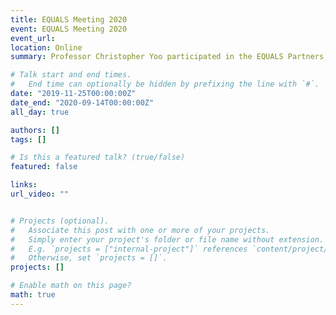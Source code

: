 ```yaml
---
title: EQUALS Meeting 2020
event: EQUALS Meeting 2020
event_url: 
location: Online
summary: Professor Christopher Yoo participated in the EQUALS Partners meeting conducted virtually.

# Talk start and end times.
#   End time can optionally be hidden by prefixing the line with `#`.
date: "2019-11-25T00:00:00Z"
date_end: "2020-09-14T00:00:00Z"
all_day: true

authors: []
tags: []

# Is this a featured talk? (true/false)
featured: false

links:
url_video: ""


# Projects (optional).
#   Associate this post with one or more of your projects.
#   Simply enter your project's folder or file name without extension.
#   E.g. `projects = ["internal-project"]` references `content/project/deep-learning/index.md`.
#   Otherwise, set `projects = []`.
projects: []

# Enable math on this page?
math: true
---
```

